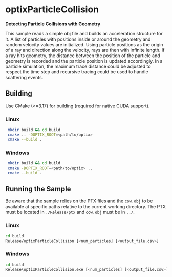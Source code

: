 # optixParticleCollision #
 **Detecting Particle Collisions with Geometry**

 This sample reads a simple obj file and builds an acceleration structure for it. A list of particles with positions inside or around the geometry and random velocity values are initialized. Using particle positions as the origin of a ray and direction along the velocity, rays are then with infinite length. If a ray hits geometry, the distance between the position of the particle and geometry is recorded and the particle position is updated accordingly. In a particle simulation, the maximum trace distance could be adjusted to respect the time step and recursive tracing could be used to handle scattering events.

## Building

 Use CMake (>=3.17) for building (required for native CUDA support).

### Linux

```bash
 mkdir build && cd build
 cmake .. -DOPTIX_ROOT=<path/to/optix>
 cmake --build .
```

### Windows

```bash
 mkdir build && cd build
 cmake -DOPTIX_ROOT=<path/to/optix> ..
 cmake --build .
```

## Running the Sample

Be aware that the sample relies on the PTX files and the `cow.obj` to be available at specific paths relative to the current working directory. The PTX must be located in `./Release/ptx` and `cow.obj` must be in `../`.

### Linux 

```bash
cd build
Release/optixParticleCollision [<num_particles] [<output_file.csv>]
```

### Windows 

```bash
cd build
Release\optixParticleCollision.exe [<num_particles] [<output_file.csv>]
```
